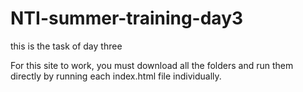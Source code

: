 # NTI-summer-training-day3

this is the task of day three

For this site to work, you must download all the folders and run them directly by running each index.html file individually.
